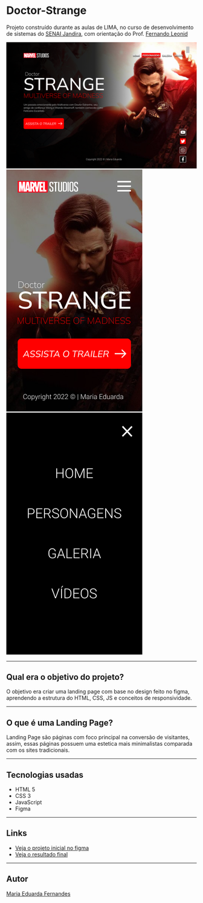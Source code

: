 # Doctor-Strange
Projeto construído durante as aulas de LIMA, no curso de desenvolvimento de sistemas do [SENAI Jandira](https://jandira.sp.senai.br/), com orientação do Prof. [Fernando Leonid]()

<img src="./Img/WEB.png">
<img src="./Img/MOBILE.png">
<img src="./Img/Android Small - 1.png" >

---
## Qual era o objetivo do projeto?
O objetivo era criar uma landing page com base no design feito no figma, aprendendo a estrutura do HTML, CSS, JS e conceitos de responsividade.

---
## O que é uma Landing Page?
Landing Page são páginas com foco principal na conversão de visitantes, assim, essas páginas possuem uma estetica mais minimalistas comparada com os sites tradicionais.

---
## Tecnologias usadas
- HTML 5
- CSS 3
- JavaScript
- Figma

---
## Links
- [Veja o projeto inicial no figma](https://www.figma.com/file/SCcLeHaeU9v2Ge3q4FZqjj/LIMA---STRANGE?node-id=1%3A56)
- [Veja o resultado final](https://maria-efs.github.io/Doctor-Strange/) 

---
## Autor
[Maria Eduarda Fernandes](https://github.com/Maria-efs)